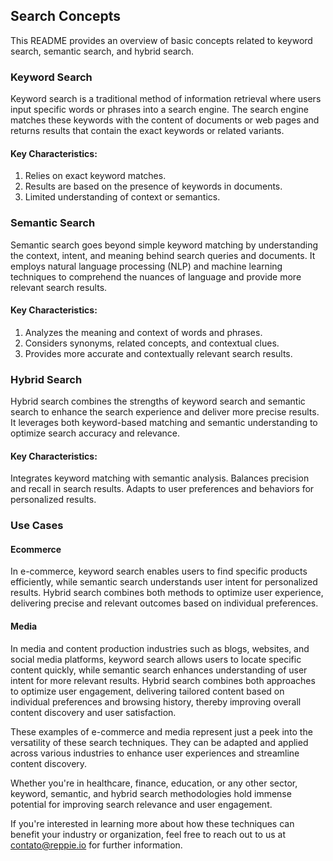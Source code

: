 ## Search Concepts
This README provides an overview of basic concepts related to keyword search, semantic search, and hybrid search.

### Keyword Search
Keyword search is a traditional method of information retrieval where users input specific words or phrases into a search engine. The search engine matches these keywords with the content of documents or web pages and returns results that contain the exact keywords or related variants.

#### Key Characteristics:

1. Relies on exact keyword matches.
2. Results are based on the presence of keywords in documents.
3. Limited understanding of context or semantics.

### Semantic Search
Semantic search goes beyond simple keyword matching by understanding the context, intent, and meaning behind search queries and documents. It employs natural language processing (NLP) and machine learning techniques to comprehend the nuances of language and provide more relevant search results.

#### Key Characteristics:

1. Analyzes the meaning and context of words and phrases.
2. Considers synonyms, related concepts, and contextual clues.
3. Provides more accurate and contextually relevant search results.


### Hybrid Search
Hybrid search combines the strengths of keyword search and semantic search to enhance the search experience and deliver more precise results. It leverages both keyword-based matching and semantic understanding to optimize search accuracy and relevance.

#### Key Characteristics:

Integrates keyword matching with semantic analysis.
Balances precision and recall in search results.
Adapts to user preferences and behaviors for personalized results.

### Use Cases

#### Ecommerce

In e-commerce, keyword search enables users to find specific products efficiently, while semantic search understands user intent for personalized results. Hybrid search combines both methods to optimize user experience, delivering precise and relevant outcomes based on individual preferences.

#### Media

In media and content production industries such as blogs, websites, and social media platforms, keyword search allows users to locate specific content quickly, while semantic search enhances understanding of user intent for more relevant results. Hybrid search combines both approaches to optimize user engagement, delivering tailored content based on individual preferences and browsing history, thereby improving overall content discovery and user satisfaction.

These examples of e-commerce and media represent just a peek into the versatility of these search techniques. They can be adapted and applied across various industries to enhance user experiences and streamline content discovery. 

Whether you're in healthcare, finance, education, or any other sector, keyword, semantic, and hybrid search methodologies hold immense potential for improving search relevance and user engagement. 

If you're interested in learning more about how these techniques can benefit your industry or organization, feel free to reach out to us at contato@reppie.io for further information.